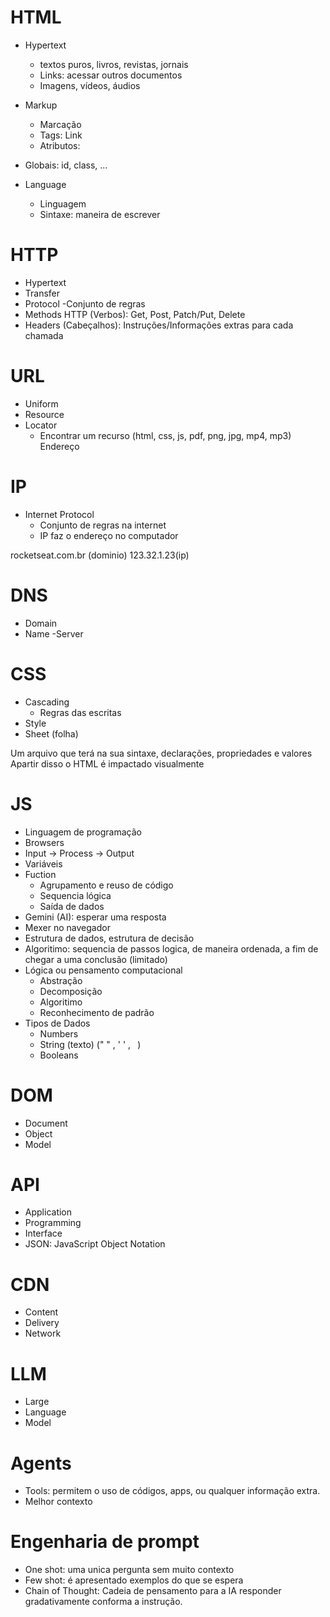 # HTML

- Hypertext
    - textos puros, livros, revistas, jornais
    - Links: acessar outros documentos
    - Imagens, vídeos, áudios
- Markup
    - Marcação
    - Tags: <a> Link </a>
    - Atributos: <a href="https://rocketseat.com.br"></a>
    
- Globais: id, class, ...
- Language
    - Linguagem
    - Sintaxe: maneira de escrever

# HTTP

- Hypertext
- Transfer
- Protocol
    -Conjunto de regras
- Methods HTTP (Verbos): Get, Post, Patch/Put, Delete
- Headers (Cabeçalhos): Instruções/Informações extras para cada chamada

# URL

- Uniform
- Resource
- Locator
    - Encontrar um recurso (html, css, js, pdf, png, jpg, mp4, mp3)
Endereço


# IP

- Internet Protocol
    - Conjunto de regras na internet
    - IP faz o endereço no computador

rocketseat.com.br (dominio)
123.32.1.23(ip)

# DNS

- Domain
- Name
-Server

# CSS

- Cascading
    - Regras das escritas
- Style
- Sheet (folha)

Um arquivo que terá na sua sintaxe, declarações, propriedades e valores
Apartir disso o HTML é impactado visualmente

# JS

- Linguagem de programação
- Browsers
- Input -> Process -> Output
- Variáveis
- Fuction
  - Agrupamento e reuso de código
  - Sequencia lógica
  - Saída de dados
- Gemini (AI): esperar uma resposta
- Mexer no navegador
- Estrutura de dados, estrutura de decisão
- Algoritimo: sequencia de passos logica, de maneira ordenada, a fim de chegar a uma conclusão (limitado)
- Lógica ou pensamento computacional
  - Abstração
  - Decomposição
  - Algoritimo
  - Reconhecimento de padrão
- Tipos de Dados
  - Numbers
  - String (texto) (" " , ' ' , ` `)
  - Booleans
 
# DOM

 - Document
 - Object
 - Model

 # API

- Application
- Programming
- Interface
- JSON: JavaScript Object Notation

# CDN

- Content
- Delivery
- Network

# LLM

- Large
- Language
- Model

# Agents

- Tools: permitem o uso de códigos, apps, ou qualquer informação extra.
- Melhor contexto

# Engenharia de prompt

- One shot: uma unica pergunta sem muito contexto
- Few shot: é apresentado exemplos do que se espera
- Chain of Thought: Cadeia de pensamento para a IA responder gradativamente conforma a instrução.

